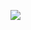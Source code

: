 <a href="https://www.instagram.com/baack_g/" target="_blank"><img src="https://img.shields.io/badge/baackg-fb3958?style=for-the-badge&logo=instagram&logoColor=#E4405F"/></a>
